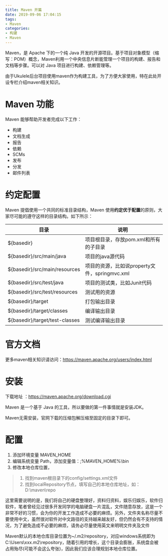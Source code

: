 ```yaml
---
title: Maven 开篇
date: 2019-09-06 17:04:15
tags:
- Maven
categories:
- 构建
- Maven
---
```


Maven，是 Apache 下的一个纯 Java 开发的开源项目。基于项目对象模型（缩写：POM）概念，Maven利用一个中央信息片断能管理一个项目的构建、报告和文档等步骤。可以对 Java 项目进行构建、依赖管理等。

由于Ukulele后台项目使用maven作为构建工具，为了方便大家使用，特在此处开设专栏介绍maven相关知识。


# Maven 功能
Maven 能够帮助开发者完成以下工作：
- 构建
- 文档生成
- 报告
- 依赖
- SCMs
- 发布
- 分发
- 邮件列表

# 约定配置
Maven 提倡使用一个共同的标准目录结构，Maven 使用**约定优于配置**的原则，大家尽可能的遵守这样的目录结构。如下所示：

|目录|说明|
|----|----|
|${basedir}|项目根目录，存放pom.xml和所有的子目录|
|${basedir}/src/main/java|项目的java源代码|
|${basedir}/src/main/resources|项目的资源，比如说property文件，springmvc.xml|
|${basedir}/src/test/java|项目的测试类，比如Junit代码|
|${basedir}/src/test/resources|测试用的资源|
|${basedir}/target|打包输出目录|
|${basedir}/target/classes|编译输出目录|
|${basedir}/target/test-classes|测试编译输出目录|

# 官方文档
更多maven相关知识请访问：https://maven.apache.org/users/index.html

# 安装
下载地址 ：https://maven.apache.org/download.cgi

Maven 是一个基于 Java 的工具，所以要做的第一件事情就是安装JDK。

Maven无需安装，官网下载的压缩包解压缩至固定的目录下即可。

# 配置
1. 添加环境变量 MAVEN_HOME
2. 编辑系统变量 Path，添加变量值：;%MAVEN_HOME%\bin
3. 修改本地仓库位置，
> 1. 找到maven根目录下的config/settings.xml文件
> 2. 找到localRepository节点，填写自己的本地仓库地址，如：D:\maven\repo

这里需要说明的是，我们将自己的硬盘整理好，资料归资料，娱乐归娱乐，软件归软件，笔者曾经见过很多开发同学的电脑硬盘一片混乱，文件随意存放，这是一个非常不好的习惯，会为你的开发工作造成不必要的麻烦。另外，文件夹名称尽量不要使用中文，虽然很对软件对中文路径的支持越来越友好，但仍然会有不支持的情况，为了避免造成不必要的麻烦，请务必尽量使用英文来明明文件夹及文件

Maven默认的本地仓库目录位置为~/.m2/repository，对应windows系统即为C:\Users\xxx\.m2\repository，随着引用的增长，这个目录会膨胀，系统盘会被占用殆尽(可能不会这么夸张)，因此我们应该合理规划本地仓库位置。
